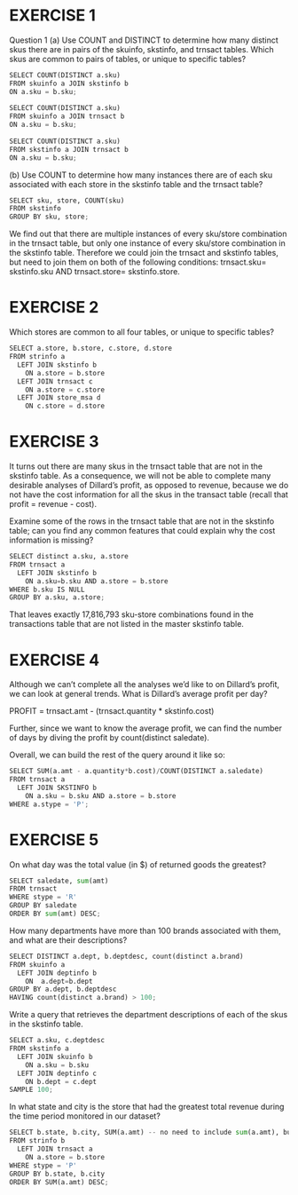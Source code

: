 
# EXERCISE 1

Question 1
(a) Use COUNT and DISTINCT to determine how many distinct skus there are in pairs of the skuinfo, skstinfo, and trnsact tables. Which skus are common to pairs of tables, or unique to specific tables?


```python
SELECT COUNT(DISTINCT a.sku)
FROM skuinfo a JOIN skstinfo b
ON a.sku = b.sku;
    
SELECT COUNT(DISTINCT a.sku)
FROM skuinfo a JOIN trnsact b
ON a.sku = b.sku;
    
SELECT COUNT(DISTINCT a.sku)
FROM skstinfo a JOIN trnsact b
ON a.sku = b.sku;
```

(b) Use COUNT to determine how many instances there are of each sku associated with each store in the skstinfo table and the trnsact table?


```python
SELECT sku, store, COUNT(sku)
FROM skstinfo
GROUP BY sku, store;
```

We find out that there are multiple instances of every sku/store combination in the trnsact table, but only one instance of every sku/store combination in the skstinfo table. Therefore we could join the trnsact and skstinfo tables, but need to join them on both of the following conditions: trnsact.sku= skstinfo.sku AND trnsact.store= skstinfo.store.

# EXERCISE 2

Which stores are common to all four tables, or unique to specific tables?


```python
SELECT a.store, b.store, c.store, d.store
FROM strinfo a 
  LEFT JOIN skstinfo b 
    ON a.store = b.store
  LEFT JOIN trnsact c 
    ON a.store = c.store
  LEFT JOIN store_msa d
    ON c.store = d.store
```

# EXERCISE 3

It turns out there are many skus in the trnsact table that are not in the skstinfo table. As a consequence, we will not be able to complete many desirable analyses of Dillard’s profit, as opposed to revenue, because we do not have the cost information for all the skus in the transact table (recall that profit = revenue - cost).

Examine some of the rows in the trnsact table that are not in the skstinfo table; can you find any common features that could explain why the cost information is missing?


```python
SELECT distinct a.sku, a.store
FROM trnsact a 
  LEFT JOIN skstinfo b
    ON a.sku=b.sku AND a.store = b.store
WHERE b.sku IS NULL 
GROUP BY a.sku, a.store;
```

That leaves exactly 17,816,793 sku-store combinations found in the transactions table that are not listed in the master skstinfo table. 

# EXERCISE 4

Although we can’t complete all the analyses we’d like to on Dillard’s profit, we can look at general trends. What is Dillard’s average profit per day?

PROFIT = trnsact.amt - (trnsact.quantity * skstinfo.cost)

Further, since we want to know the average profit, we can find the number of days by diving the profit by count(distinct saledate).

Overall, we can build the rest of the query around it like so:


```python
SELECT SUM(a.amt - a.quantity*b.cost)/COUNT(DISTINCT a.saledate)
FROM trnsact a
  LEFT JOIN SKSTINFO b
    ON a.sku = b.sku AND a.store = b.store
WHERE a.stype = 'P'; 
```

# EXERCISE 5

On what day was the total value (in $) of returned goods the greatest?


```python
SELECT saledate, sum(amt)  
FROM trnsact
WHERE stype = 'R'
GROUP BY saledate 
ORDER BY sum(amt) DESC;
```

How many departments have more than 100 brands associated with them, and what are their descriptions?


```python
SELECT DISTINCT a.dept, b.deptdesc, count(distinct a.brand) 
FROM skuinfo a
  LEFT JOIN deptinfo b
    ON  a.dept=b.dept 
GROUP BY a.dept, b.deptdesc
HAVING count(distinct a.brand) > 100;
```

Write a query that retrieves the department descriptions of each of the skus in the skstinfo table.


```python
SELECT a.sku, c.deptdesc
FROM skstinfo a 
  LEFT JOIN skuinfo b 
    ON a.sku = b.sku 
  LEFT JOIN deptinfo c
    ON b.dept = c.dept
SAMPLE 100; 
```

In what state and city is the store that had the greatest total revenue during the time period monitored in our dataset?


```python
SELECT b.state, b.city, SUM(a.amt) -- no need to include sum(a.amt), but this is good for checking.
FROM strinfo b
  LEFT JOIN trnsact a
    ON a.store = b.store
WHERE stype = 'P'
GROUP BY b.state, b.city
ORDER BY SUM(a.amt) DESC;
```
